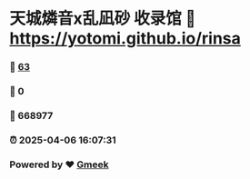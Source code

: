 # 天城燐音x乱凪砂 收录馆 :link: https://yotomi.github.io/rinsa 
### :page_facing_up: [63](https://yotomi.github.io/rinsa/tag.html) 
### :speech_balloon: 0 
### :hibiscus: 668977 
### :alarm_clock: 2025-04-06 16:07:31 
### Powered by :heart: [Gmeek](https://github.com/Meekdai/Gmeek)
